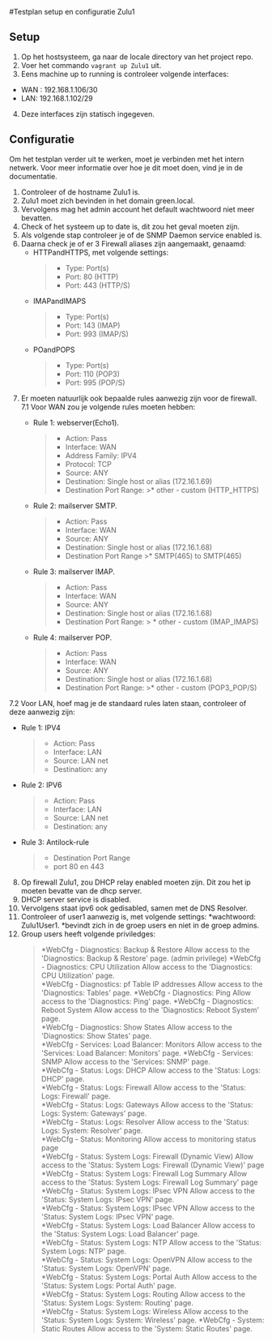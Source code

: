 #Testplan setup en configuratie Zulu1 
## Setup 
1. Op het hostsysteem, ga naar de locale directory van het project repo. 
2. Voer het commando `vagrant up Zulu1` uit. 
3. Eens machine up to running is controleer volgende interfaces:
  * WAN : 192.168.1.106/30
  * LAN: 192.168.1.102/29
4. Deze interfaces zijn statisch ingegeven. 

## Configuratie

Om het testplan verder uit te werken, moet je verbinden met het intern netwerk. Voor meer informatie over hoe je dit moet doen, vind je in de documentatie.

1. Controleer of de hostname Zulu1 is.
2. Zulu1 moet zich bevinden in het domain green.local. 
3. Vervolgens mag het admin account het default wachtwoord niet meer bevatten. 
4. Check of het systeem up to date is, dit zou het geval moeten zijn. 
5. Als volgende stap controleer je of de SNMP Daemon service enabled is.
6. Daarna check je of er 3 Firewall aliases zijn aangemaakt, genaamd: 
    * HTTPandHTTPS, met volgende settings:
        >* Type: Port(s)
        >* Port: 80 (HTTP)
        >* Port: 443 (HTTP/S)
    * IMAPandIMAPS
        >* Type: Port(s)
        >* Port: 143 (IMAP)
        >* Port: 993 (IMAP/S)
    * POandPOPS
       >* Type: Port(s)
       >* Port: 110 (POP3)
       >* Port: 995 (POP/S)
7. Er moeten natuurlijk ook bepaalde rules aanwezig zijn voor de firewall. 
    7.1 Voor WAN zou je volgende rules moeten hebben: 
      * Rule 1: webserver(Echo1).
        >* Action: Pass
        >* Interface: WAN
        >* Address Family: IPV4
        >* Protocol: TCP
        >* Source: ANY
        >* Destination: Single host or alias (172.16.1.69)
        >* Destination Port Range: 
            >* other - custom (HTTP_HTTPS)
     * Rule 2: mailserver SMTP.

        >* Action: Pass
        >* Interface: WAN
        >* Source: ANY
        >* Destination: Single host or alias (172.16.1.68)
        >* Destination Port Range
            >* SMTP(465) to SMTP(465)

    * Rule 3: mailserver IMAP.

        >* Action: Pass
        >* Interface: WAN
        >* Source: ANY
        >* Destination: Single host or alias (172.16.1.68)
        >* Destination Port Range: 
           > * other - custom (IMAP_IMAPS)

   * Rule 4: mailserver POP.
        >* Action: Pass
        >* Interface: WAN
        >* Source: ANY
        >* Destination: Single host or alias (172.16.1.68)
        >* Destination Port Range: 
            >* other - custom (POP3_POP/S)
            
  7.2 Voor LAN, hoef mag je de standaard rules laten staan, controleer of deze aanwezig zijn: 
   * Rule 1: IPV4
        >* Action: Pass
        >* Interface: LAN
        >* Source: LAN net
        >* Destination: any

   * Rule 2: IPV6
        >* Action: Pass
        >* Interface: LAN
        >* Source: LAN net
        >* Destination: any
   * Rule 3: Antilock-rule
        >* Destination Port Range
        >* port 80 en 443

 8. Op firewall Zulu1, zou DHCP relay enabled moeten zijn. Dit zou het ip moeten bevatte van de dhcp server. 
 9. DHCP server service is disabled. 
 10. Vervolgens staat ipv6 ook gedisabled, samen met de DNS Resolver.
 11. Controleer of user1 aanwezig is, met volgende settings: 
    *wachtwoord: Zulu1User1.
    *bevindt zich in de groep users en niet in de groep admins.
 12. Group users heeft volgende priviledges:
      >*WebCfg - Diagnostics: Backup & Restore Allow access to the 'Diagnostics: Backup & Restore' page. (admin privilege) 
      >*WebCfg - Diagnostics: CPU Utilization Allow access to the 'Diagnostics: CPU Utilization' page.  
      >*WebCfg - Diagnostics: pf Table IP addresses Allow access to the 'Diagnostics: Tables' page. 
      >*WebCfg - Diagnostics: Ping  Allow access to the 'Diagnostics: Ping' page. 
      >*WebCfg - Diagnostics: Reboot System Allow access to the 'Diagnostics: Reboot System' page.  
      >*WebCfg - Diagnostics: Show States Allow access to the 'Diagnostics: Show States' page.  
      >*WebCfg - Services: Load Balancer: Monitors  Allow access to the 'Services: Load Balancer: Monitors' page. 
      >*WebCfg - Services: SNMP Allow access to the 'Services: SNMP' page.  
      >*WebCfg - Status: Logs: DHCP Allow access to the 'Status: Logs: DHCP' page.  
      >*WebCfg - Status: Logs: Firewall Allow access to the 'Status: Logs: Firewall' page.  
      >*WebCfg - Status: Logs: Gateways Allow access to the 'Status: Logs: System: Gateways' page.  
      >*WebCfg - Status: Logs: Resolver Allow access to the 'Status: Logs: System: Resolver' page.  
      >*WebCfg - Status: Monitoring Allow access to monitoring status page  
      >*WebCfg - Status: System Logs: Firewall (Dynamic View) Allow access to the 'Status: System Logs: Firewall (Dynamic View)' page 
      >*WebCfg - Status: System Logs: Firewall Log Summary  Allow access to the 'Status: System Logs: Firewall Log Summary' page  
      >*WebCfg - Status: System Logs: IPsec VPN Allow access to the 'Status: System Logs: IPsec VPN' page.  
      >*WebCfg - Status: System Logs: IPsec VPN Allow access to the 'Status: System Logs: IPsec VPN' page.  
      >*WebCfg - Status: System Logs: Load Balancer Allow access to the 'Status: System Logs: Load Balancer' page.  
      >*WebCfg - Status: System Logs: NTP Allow access to the 'Status: System Logs: NTP' page.  
      >*WebCfg - Status: System Logs: OpenVPN Allow access to the 'Status: System Logs: OpenVPN' page.  
      >*WebCfg - Status: System Logs: Portal Auth Allow access to the 'Status: System Logs: Portal Auth' page.  
      >*WebCfg - Status: System Logs: Routing Allow access to the 'Status: System Logs: System: Routing' page.  
      >*WebCfg - Status: System Logs: Wireless  Allow access to the 'Status: System Logs: System: Wireless' page. 
      >*WebCfg - System: Static Routes  Allow access to the 'System: Static Routes' page.
